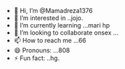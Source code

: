 - 👋 Hi, I’m @Mamadreza1376
- 👀 I’m interested in ..jojo.
- 🌱 I’m currently learning ...mari hp
- 💞️ I’m looking to collaborate onsex ...
- 📫 How to reach me ...66
- 😄 Pronouns: ...808
- ⚡ Fun fact: ..hg.

<!---
Mamadreza1376/Mamadreza1376 is a ✨ special ✨ repository because its `README.md` (this file) appears on your GitHub profile.
You can click the Preview link to take a look at your changes.
--->
